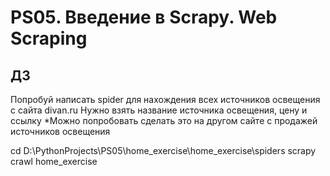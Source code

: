 # PS05. Введение в Scrapy. Web Scraping
## ДЗ
Попробуй написать spider для нахождения всех источников освещения с сайта divan.ru
Нужно взять название источника освещения, цену и ссылку
*Можно попробовать сделать это на другом сайте с продажей источников освещения

cd D:\PythonProjects\PS05\home_exercise\home_exercise\spiders
scrapy crawl home_exercise